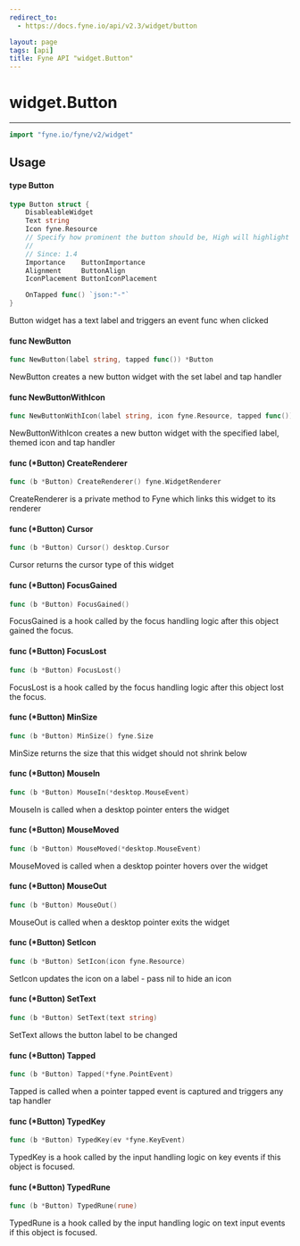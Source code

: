 ```yaml
---
redirect_to:
  - https://docs.fyne.io/api/v2.3/widget/button

layout: page
tags: [api]
title: Fyne API "widget.Button"
---
```



# widget.Button
---
```go
import "fyne.io/fyne/v2/widget"
```

## Usage

#### type Button

```go
type Button struct {
	DisableableWidget
	Text string
	Icon fyne.Resource
	// Specify how prominent the button should be, High will highlight the button and Low will remove some decoration.
	//
	// Since: 1.4
	Importance    ButtonImportance
	Alignment     ButtonAlign
	IconPlacement ButtonIconPlacement

	OnTapped func() `json:"-"`
}
```

Button widget has a text label and triggers an event func when clicked

#### func  NewButton

```go
func NewButton(label string, tapped func()) *Button
```
NewButton creates a new button widget with the set label and tap handler

#### func  NewButtonWithIcon

```go
func NewButtonWithIcon(label string, icon fyne.Resource, tapped func()) *Button
```
NewButtonWithIcon creates a new button widget with the specified label, themed icon and tap handler

#### func (*Button) CreateRenderer

```go
func (b *Button) CreateRenderer() fyne.WidgetRenderer
```
CreateRenderer is a private method to Fyne which links this widget to its renderer

#### func (*Button) Cursor

```go
func (b *Button) Cursor() desktop.Cursor
```
Cursor returns the cursor type of this widget

#### func (*Button) FocusGained

```go
func (b *Button) FocusGained()
```
FocusGained is a hook called by the focus handling logic after this object gained the focus.

#### func (*Button) FocusLost

```go
func (b *Button) FocusLost()
```
FocusLost is a hook called by the focus handling logic after this object lost the focus.

#### func (*Button) MinSize

```go
func (b *Button) MinSize() fyne.Size
```
MinSize returns the size that this widget should not shrink below

#### func (*Button) MouseIn

```go
func (b *Button) MouseIn(*desktop.MouseEvent)
```
MouseIn is called when a desktop pointer enters the widget

#### func (*Button) MouseMoved

```go
func (b *Button) MouseMoved(*desktop.MouseEvent)
```
MouseMoved is called when a desktop pointer hovers over the widget

#### func (*Button) MouseOut

```go
func (b *Button) MouseOut()
```
MouseOut is called when a desktop pointer exits the widget

#### func (*Button) SetIcon

```go
func (b *Button) SetIcon(icon fyne.Resource)
```
SetIcon updates the icon on a label - pass nil to hide an icon

#### func (*Button) SetText

```go
func (b *Button) SetText(text string)
```
SetText allows the button label to be changed

#### func (*Button) Tapped

```go
func (b *Button) Tapped(*fyne.PointEvent)
```
Tapped is called when a pointer tapped event is captured and triggers any tap handler

#### func (*Button) TypedKey

```go
func (b *Button) TypedKey(ev *fyne.KeyEvent)
```
TypedKey is a hook called by the input handling logic on key events if this object is focused.

#### func (*Button) TypedRune

```go
func (b *Button) TypedRune(rune)
```
TypedRune is a hook called by the input handling logic on text input events if this object is focused.
